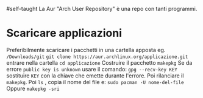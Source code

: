 #self-taught 
La Aur "Arch User Repository" è una repo con tanti programmi.
# Scaricare applicazioni
Preferibilmente scaricare i pacchetti in una cartella apposta eg. `/Downloads/git` 
`git clone https://aur.archlinux.org/applicazione.git` 
entrare nella cartella
`cd applicazione` 
Costruire il pacchetto
	`makepkg` 
	Se da errore `public key is unknown` usare il comando: `gpg --recv-key KEY` sostituire `KEY` con la chiave che emette durante l'errore. Poi rilanciare il `makepkg`.
	Poi `ls` , copia il nome del file e:
	`sudo pacman -U nome-del-file`
Oppure
	`makepkg -sri` 